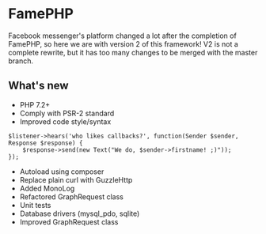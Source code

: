 # FamePHP
Facebook messenger's platform changed a lot after the completion of FamePHP, so here we are with version 2 of this framework! 
V2 is not a complete rewrite, but it has too many changes to be merged with the master branch.

## What's new
* PHP 7.2+
* Comply with PSR-2 standard
* Improved code style/syntax
```
$listener->hears('who likes callbacks?', function(Sender $sender, Response $response) {
    $response->send(new Text("We do, $sender->firstname! ;)"));
});
```
* Autoload using composer
* Replace plain curl with GuzzleHttp
* Added MonoLog
* Refactored GraphRequest class
* Unit tests
* Database drivers (mysql_pdo, sqlite)
* Improved GraphRequest class
